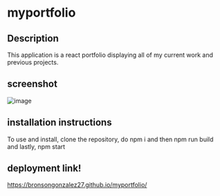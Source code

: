 
# myportfolio
## Description
This application is a react portfolio displaying all of my current work and previous projects.

## screenshot
![image](https://github.com/bronsongonzalez27/myportfolio/assets/122845938/345f0288-f0ea-4060-84dc-a810ef6a7e33)


## installation instructions
To use and install, clone the repository, do npm i and then npm run build and lastly, npm start

## deployment link!
https://bronsongonzalez27.github.io/myportfolio/